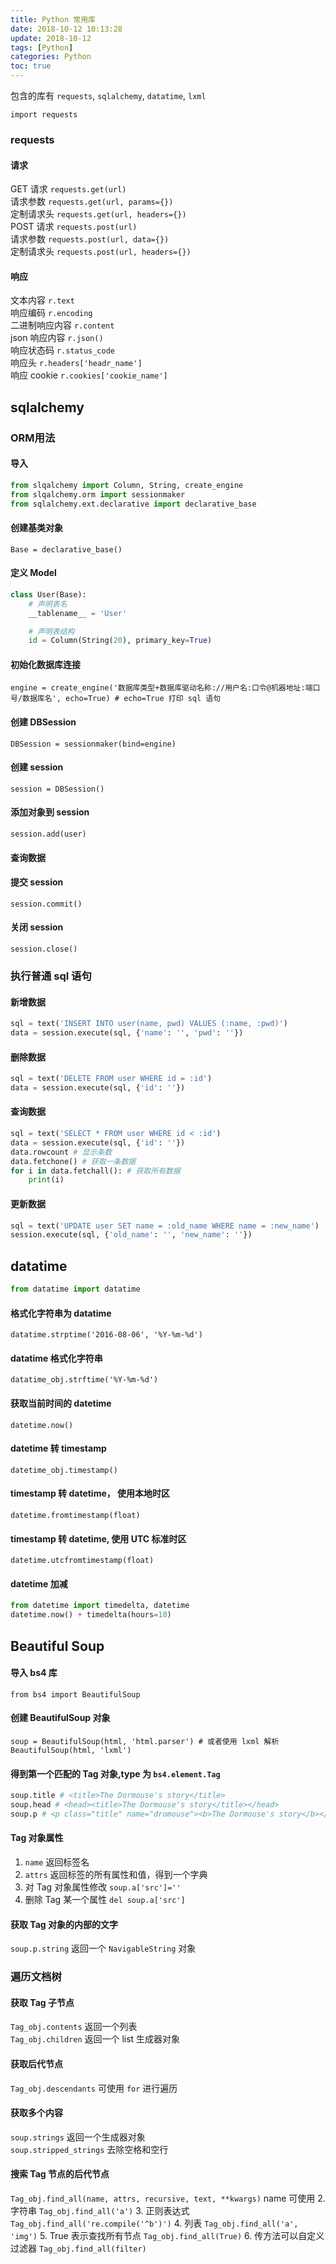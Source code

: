 ```yaml
---
title: Python 常用库
date: 2018-10-12 10:13:28
update: 2018-10-12
tags: [Python]
categories: Python
toc: true
---
```

包含的库有 `requests`, `sqlalchemy`, `datatime`, `lxml`
<!-- more -->
`import requests`

### requests
#### 请求

GET 请求 `requests.get(url)`  
请求参数 `requests.get(url, params={})`  
定制请求头 `requests.get(url, headers={})`  
POST 请求 `requests.post(url)`  
请求参数 `requests.post(url, data={})`  
定制请求头 `requests.post(url, headers={})`  

#### 响应

文本内容 `r.text`  
响应编码 `r.encoding`  
二进制响应内容 `r.content`  
json 响应内容 `r.json()`  
响应状态码 `r.status_code`  
响应头 `r.headers['headr_name']`  
响应 cookie `r.cookies['cookie_name']`  

## sqlalchemy
### ORM用法
#### 导入
```python
from slqalchemy import Column, String, create_engine
from slqalchemy.orm import sessionmaker
from sqlalchemy.ext.declarative import declarative_base 
```

#### 创建基类对象
`Base = declarative_base()`

#### 定义 Model
```python
class User(Base):
    # 声明表名
    __tablename__ = 'User'

    # 声明表结构
    id = Column(String(20), primary_key=True)
```

#### 初始化数据库连接
`engine = create_engine('数据库类型+数据库驱动名称://用户名:口令@机器地址:端口号/数据库名', echo=True) # echo=True 打印 sql 语句`

#### 创建 DBSession
`DBSession = sessionmaker(bind=engine)`

#### 创建 session
`session = DBSession()`

#### 添加对象到 session
`session.add(user)`

#### 查询数据

#### 提交 session
`session.commit()`

#### 关闭 session
`session.close()`

### 执行普通 sql 语句
#### 新增数据
```python
sql = text('INSERT INTO user(name, pwd) VALUES (:name, :pwd)')
data = session.execute(sql, {'name': '', 'pwd': ''})
```

#### 删除数据
```python
sql = text('DELETE FROM user WHERE id = :id')
data = session.execute(sql, {'id': ''})
```

#### 查询数据
```python
sql = text('SELECT * FROM user WHERE id < :id')
data = session.execute(sql, {'id': ''})
data.rowcount # 显示条数
data.fetchone() # 获取一条数据
for i in data.fetchall(): # 获取所有数据
    print(i)
```

#### 更新数据
```python
sql = text('UPDATE user SET name = :old_name WHERE name = :new_name')
session.execute(sql, {'old_name': '', 'new_name': ''})
```
## datatime
```python
from datatime import datatime
```
#### 格式化字符串为 datatime
`datatime.strptime('2016-08-06', '%Y-%m-%d')`

#### datatime 格式化字符串
`datatime_obj.strftime('%Y-%m-%d')`

#### 获取当前时间的 datetime
`datetime.now()`

#### datetime 转 timestamp
`datetime_obj.timestamp()`

#### timestamp 转 datetime， 使用本地时区
`datetime.fromtimestamp(float)`

#### timestamp 转 datetime, 使用 UTC 标准时区
`datetime.utcfromtimestamp(float)`

#### datetime 加减
```python
from datetime import timedelta, datetime
datetime.now() + timedelta(hours=10)
```

## Beautiful Soup
#### 导入 bs4 库
`from bs4 import BeautifulSoup`  

#### 创建 BeautifulSoup 对象
`soup = BeautifulSoup(html, 'html.parser') # 或者使用 lxml 解析 BeautifulSoup(html, 'lxml')`

#### 得到第一个匹配的 Tag 对象,type 为 `bs4.element.Tag`
```python
soup.title # <title>The Dormouse's story</title>
soup.head # <head><title>The Dormouse's story</title></head>
soup.p # <p class="title" name="dromouse"><b>The Dormouse's story</b></p>
```
#### Tag 对象属性
1. `name` 返回标签名
2. `attrs` 返回标签的所有属性和值，得到一个字典
3. 对 Tag 对象属性修改 `soup.a['src']=''`
4. 删除 Tag 某一个属性 `del soup.a['src']`

#### 获取 Tag 对象的内部的文字
`soup.p.string` 返回一个 `NavigableString` 对象

### 遍历文档树
#### 获取 Tag 子节点
`Tag_obj.contents` 返回一个列表  
`Tag_obj.children` 返回一个 list 生成器对象  

#### 获取后代节点
`Tag_obj.descendants` 可使用 `for` 进行遍历  

#### 获取多个内容
`soup.strings` 返回一个生成器对象  
`soup.stripped_strings` 去除空格和空行  

#### 搜索 Tag 节点的后代节点
`Tag_obj.find_all(name, attrs, recursive, text, **kwargs)`
name 可使用
2. 字符串 `Tag_obj.find_all('a')`
3. 正则表达式 `Tag_obj.find_all('re.compile('^b')')`
4. 列表 `Tag_obj.find_all('a', 'img')`
5. True 表示查找所有节点 `Tag_obj.find_all(True)`
6. 传方法可以自定义过滤器  `Tag_obj.find_all(filter)`
